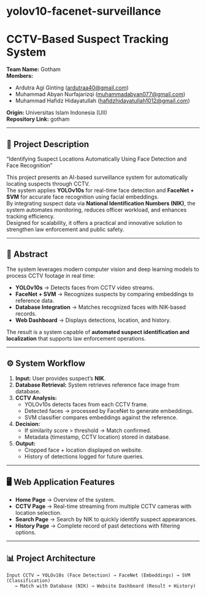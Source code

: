 # yolov10-facenet-surveillance

# CCTV-Based Suspect Tracking System

**Team Name:** Gotham  
**Members:**  
- Ardutra Agi Ginting (ardutraa40@gmail.com)  
- Muhammad Abyan Nurfajarizqi (muhammadabyan077@gmail.com)  
- Muhammad Hafidz Hidayatullah (hafidzhidayatullah1012@gmail.com)  

**Origin:** Universitas Islam Indonesia (UII)  
**Repository Link:** gotham  

---

## 📌 Project Description
“Identifying Suspect Locations Automatically Using Face Detection and Face Recognition”

This project presents an AI-based surveillance system for automatically locating suspects through CCTV.  
The system applies **YOLOv10s** for real-time face detection and **FaceNet + SVM** for accurate face recognition using facial embeddings.  
By integrating suspect data via **National Identification Numbers (NIK)**, the system automates monitoring, reduces officer workload, and enhances tracking efficiency.  
Designed for scalability, it offers a practical and innovative solution to strengthen law enforcement and public safety.

---

## 📖 Abstract
The system leverages modern computer vision and deep learning models to process CCTV footage in real time:  
- **YOLOv10s** → Detects faces from CCTV video streams.  
- **FaceNet + SVM** → Recognizes suspects by comparing embeddings to reference data.  
- **Database Integration** → Matches recognized faces with NIK-based records.  
- **Web Dashboard** → Displays detections, location, and history.  

The result is a system capable of **automated suspect identification and localization** that supports law enforcement operations.

---

## ⚙️ System Workflow
1. **Input:** User provides suspect’s **NIK**.  
2. **Database Retrieval:** System retrieves reference face image from database.  
3. **CCTV Analysis:**  
   - YOLOv10s detects faces from each CCTV frame.  
   - Detected faces → processed by FaceNet to generate embeddings.  
   - SVM classifier compares embeddings against the reference.  
4. **Decision:**  
   - If similarity score > threshold → Match confirmed.  
   - Metadata (timestamp, CCTV location) stored in database.  
5. **Output:**  
   - Cropped face + location displayed on website.  
   - History of detections logged for future queries.  

---

## 🖥️ Web Application Features
- **Home Page** → Overview of the system.  
- **CCTV Page** → Real-time streaming from multiple CCTV cameras with location selection.  
- **Search Page** → Search by NIK to quickly identify suspect appearances.  
- **History Page** → Complete record of past detections with filtering options.  

---

## 📊 Project Architecture
```text
Input CCTV → YOLOv10s (Face Detection) → FaceNet (Embeddings) → SVM (Classification) 
   → Match with Database (NIK) → Website Dashboard (Result + History)
